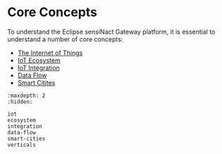 # Core Concepts

To understand the Eclipse sensiNact Gateway platform, it is essential to understand
a number of core concepts:

* [The Internet of Things](iot.md)
* [IoT Ecosystem](ecosystem.md)
* [IoT Integration](integration.md)
* [Data Flow](data-flow.md)
* [Smart Citites](smart-cities.md)

```{toctree}
:maxdepth: 2
:hidden:

iot
ecosystem
integration
data-flow
smart-cities
verticals
```
